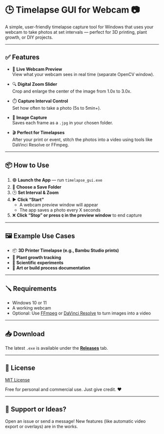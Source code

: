 # 🕒 Timelapse GUI for Webcam 📷

A simple, user-friendly timelapse capture tool for Windows that uses your webcam to take photos at set intervals — perfect for 3D printing, plant growth, or DIY projects.

---

## ✅ Features

- 🎥 **Live Webcam Preview**  
  View what your webcam sees in real time (separate OpenCV window).

- 🔍 **Digital Zoom Slider**  
  Crop and enlarge the center of the image from 1.0x to 3.0x.

- ⏱️ **Capture Interval Control**  
  Set how often to take a photo (5s to 5min+).

- 💾 **Image Capture**  
  Saves each frame as a `.jpg` in your chosen folder.

- 🎬 **Perfect for Timelapses**  
  After your print or event, stitch the photos into a video using tools like DaVinci Resolve or FFmpeg.

---

## 📦 How to Use

1. 🟢 **Launch the App** — run `timelapse_gui.exe`
2. 📁 **Choose a Save Folder**
3. 🕒 **Set Interval & Zoom**
4. ▶️ **Click “Start”**
   - A webcam preview window will appear
   - The app saves a photo every X seconds
5. ❌ **Click “Stop” or press `Q` in the preview window** to end capture

---

## 🖼 Example Use Cases

- 📦 **3D Printer Timelapse (e.g., Bambu Studio prints)**
- 🌱 **Plant growth tracking**
- 🧪 **Scientific experiments**
- 🎨 **Art or build process documentation**

---

## 🪛 Requirements

- Windows 10 or 11
- A working webcam
- Optional: Use [FFmpeg](https://ffmpeg.org/) or [DaVinci Resolve](https://www.blackmagicdesign.com/products/davinciresolve) to turn images into a video

---

## 📥 Download

The latest `.exe` is available under the **[Releases](https://github.com/YOURUSERNAME/YOURREPO/releases)** tab.

---

## 🔐 License

[MIT License](LICENSE)

Free for personal and commercial use. Just give credit. ❤️

---

## 🙋 Support or Ideas?

Open an issue or send a message! New features (like automatic video export or overlays) are in the works.
